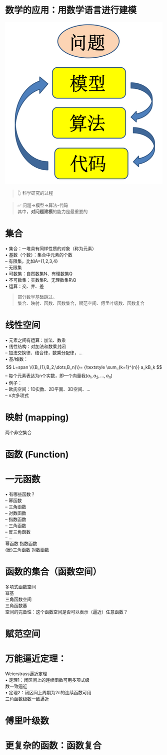# 数学的应用：用数学语言进行建模

![](../assets/1.PNG)
> &#x1F446; 科学研究的过程

> &#x2705; 问题→模型->算法-代码   
其中，**对问题建模**的能力是最重要的

# 集合

• 集合：一堆具有同样性质的对象（称为元素）  
• 基数（个数）：集合中元素的个数  
– 有限集，比如A={1,2,3,4}  
– 无限集  
• 可数集：自然数集N、有理数集Q  
• 不可数集：实数集R、无理数集R\Q  
• 运算：交、并、差  

> 部分数学基础跳过。  
集合、映射、函数、函数集合，赋范空间、傅里叶级数、函数复合

# 线性空间

• 元素之间有运算：加法、数乘  
• 线性结构：对加法和数乘封闭  
– 加法交换律、结合律，数乘分配律，…  
• 基/维数：  
$$
L=span \{{B_{1},B_2,\dots,B_n}\}= {\textstyle \sum_{k=1}^{n}} a_kB_k
$$
– 每个元素表达为n个实数，即一个向量我$(a_{1},a_{2},\dots,a_{n})$  
• 例子：  
– 欧氏空间：1D实数、2D平面、3D空间、…  
– n次多项式  

# 映射 (mapping)
两个非空集合

# 函数 (Function)

# 一元函数

• 有哪些函数？  
– 幂函数  
– 三角函数  
– 对数函数  
– 指数函数  
– 三角函数  
– 反三角函数  
– …  
幂函数 指数函数  
(反)三角函数 对数函数  

# 函数的集合（函数空间）

多项式函数空间  
幂基  
三角函数空间  
三角函数基  
空间的完备性：这个函数空间是否可以表示（逼近）任意函数？

# 赋范空间

# 万能逼近定理：

Weierstrass逼近定理  
• 定理1：闭区间上的连续函数可用多项式级  
数一致逼近  
• 定理2：闭区间上周期为2π的连续函数可用  
三角函数级数一致逼近  

# 傅里叶级数

# 更复杂的函数：函数复合

